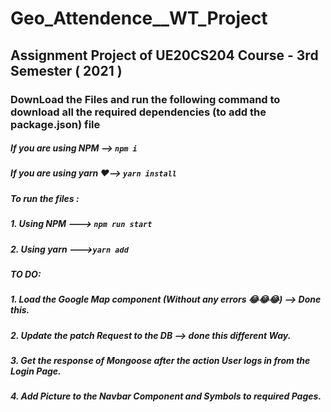 # Geo_Attendence__WT_Project
## Assignment Project of UE20CS204 Course - 3rd Semester ( 2021 )

### DownLoad the Files and run the following command to download all the required dependencies (to add the package.json) file

##### If you are using NPM --> `npm i`
##### If you are using yarn ❤️--> `yarn install`


##### To run the files :
##### 1. Using NPM ---> `npm run start`
##### 2. Using yarn --->`yarn add`


##### TO DO:
##### 1. Load the Google Map component (Without any errors 😂😂😂) --> Done this.
##### 2. Update the patch Request to the DB --> done this different Way.
##### 3. Get the response of Mongoose after the action User logs in from the Login Page.
##### 4. Add Picture to the Navbar Component and Symbols to required Pages.

